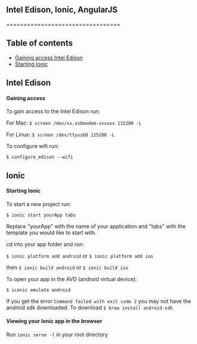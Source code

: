 ## Intel Edison, Ionic, AngularJS
=================================

## Table of contents

* [Gaining access Intel Edison](#gaining-access)
* [Starting Ionic](#starting-ionic)


## Intel Edison

#### Gaining access

To gain access to the Intel Edison run:

For Mac:
```$ screen /dev/xx.usbmodem-xxxxxx 115200 -L```

For Linux:
```$ screen /dev/ttyusb0 115200 -L```

To configure wifi run:

```$ configure_edison --wifi```


## Ionic

#### Starting Ionic

To start a new project run:

```$ ionic start yourApp tabs```

Replace "yourApp" with the name of your application and "tabs" with the template you would like to start with.

cd into your app folder and run:

```$ ionic platform add android``` or ```$ ionic platform add ios```

then ```$ ionic build android``` or ```$ ionic build ios```

To open your app in the AVD (android virtual device):

```$ iconic emulate android```

If you get the error ```Command failed with exit code 2``` you may not have the android sdk downloaded.
To download ```$ brew install android-sdk```

#### Viewing your Ionic app in the browser

Run ```ionic serve -l``` in your root directory
